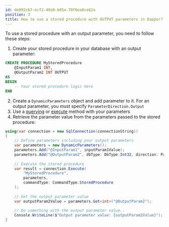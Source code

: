 ```yaml
---
id: de092c67-ecf2-49a9-b05a-70f6ea0ce62a
position: 3
title: How to use a stored procedure with OUTPUT parameters in Dapper?
---
```


To use a stored procedure with an output parameter, you need to follow these steps:

1. Create your stored procedure in your database with an output parameter:

```sql
CREATE PROCEDURE MyStoredProcedure
    @InputParam1 INT,
    @OutputParam2 INT OUTPUT
AS
BEGIN
    -- Your stored procedure logic here
END
```


2. Create a `DynamicParameters` object and add parameter to it. For an output parameter, you must specify `ParameterDirection.Output`
3. Use a [querying](https://www.learndapper.com/dapper-query) or [execute](https://www.learndapper.com/non-query) method with your parameters
4. Retrieve the parameter value from the parameters passed to the stored procedure:

```csharp
using(var connection = new SqlConnection(connectionString))
{
	// Define parameters including your output parameters
	var parameters = new DynamicParameters();
	parameters.Add("@InputParam1", inputParam1Value);
	parameters.Add("@OutputParam2", dbType: DbType.Int32, direction: ParameterDirection.Output);
	
	// Execute the stored procedure
	var result = connection.Execute(
		"MyStoredProcedure",
		parameters,
		commandType: CommandType.StoredProcedure
	);
	
	// Get the output parameter value
	var outputParam2Value = parameters.Get<int>("@OutputParam2");
	
	// Do something with the output parameter value..
	Console.WriteLine($"Output parameter value: {outputParam2Value}");
}
```